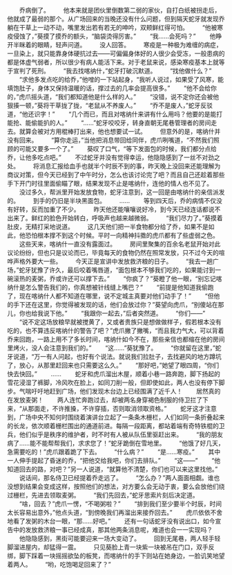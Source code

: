　　乔病倒了。
　　他本来就是团伙里倒数第二弱的家伙，自打白纸被拐走后，他就成了最弱的那个。从广场回来的当晚还没有什么问题，但到隔天蛇牙就发现乔躺在干草上一动不动，嘴里发出若有若无的呻吟，双颊鲜红得可怕。
　　“他被寒疫侵蚀了，”葵摸了摸乔的额头，“脑袋烫得厉害。”
　　“我……会死吗？”
　　他睁开半眯着的眼睛，轻声问道。
　　没人回答。
　　寒疫是一种极为难缠的病症，一旦染上，就只能靠身体硬抗过去——可偏偏身体好的人很少会受冻，一般患病的都是体虚气弱者，所以很少有病人能活下来。对于老鼠来说，感染寒疫基本上就等于宣判了死刑。
　　“我去找喀纳什，”蛇牙打破沉默道。
　　“找他做什么？”
　　“求他多发点吃的给乔，”他噌的一下站起身，“我听人说过，如果受了风寒，能填饱肚子，身体又保持温暖的话，撑过去的几率会提高很多。”
　　“他不会给你的，”虎爪摇头道，“我们都知道他是什么样的人。”
　　“没错，说不定你还会被他狠揍一顿，”葵将干草拢了拢，“老鼠从不养废人。”
　　“乔不是废人，”蛇牙反驳道，“他还识字！”
　　“几个而已，而且对喀纳什来讲有什么用吗？他要的是能打能抢、能偷能扒的人。”
　　“……”蛇牙咬咬牙，转身直朝无尾巷管理者的房间走去。就算会被对方用棍棒打出来，他也想要试一试。
　　但意外的是，喀纳什并没有回来。
　　“算你走运，”当他把消息带回给同伴，虎爪咧嘴道，“不然我们照顾的可能又要多一个了。”
　　葵叹了口气，“等下发面包的时候，我们都分点给乔，让他多吃点吧。”
　　不过蛇牙并没有觉得幸运，他隐隐感到了一丝不对劲之处。
　　将消息汇报给血手也就半个时辰不到的事，昨天晚上没回来还能理解为商议对策，但今天已经到了中午时分，怎么也该讨论完了吧？而且自己还趁着那些手下开门时往里面偷瞄了眼，结果发现不止是喀纳什，连他的情人也不见了。
　　没过多久，帮派里开始发放食物，蛇牙注意到，这一回是由喀纳什的亲信派发的。
　　到手的仍旧是半块黑面包。
　　……
　　等到四天后，乔的病情不仅没有好转，反而加重了不少。
　　昨天他还能嚷嚷说好冷，到今天已经连话都说不出来了。鲜红的脸色开始转白，呼吸声也越来越微弱。
　　“我们尽力了。”葵摸着肚皮，无精打采地说道。
　　这几天他们把一半食物都分给了乔，如果不是如此，他恐怕根本撑不到这个时候。平时一向精神抖擞的虎爪都有了些虚弱之色。
　　这些天来，喀纳什一直没有露面过。
　　房间里聚集的百余名老鼠开始对此议论纷纷，但也只是议论而已，毕竟每天的食物仍然在照常发放，只不过今天的喧哗声格外要大一些。
　　今天正是宣讲中发放救济粮的日子。
　　“我去一趟广场，”蛇牙犹豫了许久，最后咬着嘴唇道，“面包根本不够我们吃的，如果能讨到一碗滚热的麦粥，乔或许还可以撑下去。”
　　“你疯了？”葵瞪了他一眼，“别忘记喀纳什是怎么警告我们的，你真想被针线缝上嘴巴？”
　　“前提是他知道我偷跑了，现在喀纳什人都不知道在哪里，说不定城主真要对他们动手了！”
　　“但他的手下还在这里，你觉得被发现的话，他们会放过你？”葵望向虎爪，“别傻站在那儿，你也给我说下他。”
　　“我跟你一起去，”后者突然道。
　　“你们——”
　　“说不定这场放粮早就被搅黄了，又或者贵族只是想做做样子，假若根本没有吃的，也不算违反喀纳什的警告了吧？”虎爪撇了撇嘴，“而且我力气大，可以背着乔来回跑，一路上用不了多长时间，喀纳什如今不在，那些亲信也都缩在他的房间里烤火，没人会注意到我们的。”
　　“这……”葵犹豫了。
　　“你就留在这里，”蛇牙说道，“万一有人问起，也好有个说法。就说我们拉肚子，去找避风的地方蹲坑了，放心，从那里赶回来也只需要这么久。”
　　“那好吧，”她望了眼四周，“你们快去快回。”
　　……
　　蛇牙和虎爪溜出木屋，顺着小巷一路奔跑，脚下扬起的雪花浸湿了裤脚，冷风吹在脸上，如同刀削一般，但即使如此，两人也没有停下脚步。气喘吁吁地赶到广场，他们发现木台边上已经围满了近千人！
　　居然真的在发放麦粥！
　　两人连忙奔跑过去，却被两名身穿褐色制服的侍卫拦了下来，“从那面走，不许推搡，不许穿插，否则取消领取资格。”
　　蛇牙这才注意到，广场中央不知何时围绕着演讲台立起了一条条木栅栏，人们如同一条折叠起来的长龙，依次顺着栅栏围出的通道前进。每隔一段距离，都站着端有奇特铁棍的卫兵，他们似乎是秩序的维护者，时不时有人被从队伍里驱赶出来。
　　“我的朋友病了……能不能帮帮我们，求求您了！”蛇牙跪倒在雪地里。
　　“他饿了好几天，急需要吃的！”虎爪跟着跪了下去。
　　“什么病？”
　　“是……寒疫。”
　　其中一人伸手提起了昏迷的乔，“把他交给我吧，你们去排队。”
　　“这——”
　　“他知道回去的路，对吧？”另一人说道，“就算他不清楚，你们也可以来这里找他。”
　　说话间，那名侍卫已经提着乔走远了。
　　“怎么办？”两人面面相觑。谁也没想到结果会变成这样，按照他们的想法，对方要么会无动于衷，要么会放他们绕过栅栏，先进去领取麦粥。
　　“我们先回去，”蛇牙思索片刻后决定道。
　　“啥，回去？”虎爪一愣，“不喝粥啦？”
　　“排到我们至少要半个时辰，时间太长容易出意外，”他点头道，“到傍晚我们再溜出来接乔回去。”
　　虎爪依依不舍地看了发粥的木台一眼，“那……好吧。”
　　还有一句话蛇牙没有说出口，如今宣告中的发放救济粮一事已经成真，那其他两条消息呢，难道也会一一实现吗？
　　他隐隐感到，黑街可能要迎来一场大变动了。
　　回到无尾巷，两人轻手轻脚溜进屋内，却猛得一震。
　　只见葵脸上青一块紫一块被吊在门口，双手反绑，脚下踩着一块摇摇欲坠的板凳，而喀纳什的手下则站在她身边，一脸讥笑地望着两人。
　　“哟，吃饱喝足回来了？”